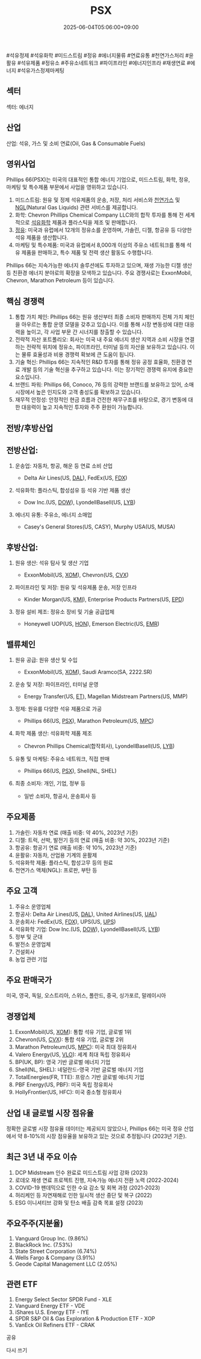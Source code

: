 ﻿---
title: "PSX"
date: 2025-06-04T05:06:00+09:00
lastmod: 2025-06-04T05:06:00+09:00
type: docs
sidebar:
  open: true
weight: 712
---
<div style="display:none">
  <meta property="article:published_time" content="2025-06-03T20:06:00Z" />
  <meta property="article:modified_time" content="2025-06-03T20:06:00Z" />
</div>
#석유정제 #석유화학 #미드스트림 #정유 #에너지물류 #연료유통 #천연가스처리 #윤활유 #석유제품 #정유소 #주유소네트워크 #파이프라인 #에너지인프라 #재생연료  #에너지 #석유가스정제마케팅

## 섹터

섹터: 에너지

## 산업

산업: 석유, 가스 및 소비 연료(Oil, Gas & Consumable Fuels)

## 영위사업

Phillips 66(PSX)는 미국의 대표적인 통합 에너지 기업으로, 미드스트림, 화학, 정유, 마케팅 및 특수제품 부문에서 사업을 영위하고 있습니다.

1. 미드스트림: 원유 및 정제 석유제품의 운송, 저장, 처리 서비스와 [천연가스](/industry-study/천연가스/) 및 [NGL](/industry-study/ngl/)(Natural Gas Liquids) 관련 서비스를 제공합니다.
2. 화학: Chevron Phillips Chemical Company LLC와의 합작 투자를 통해 전 세계적으로 [석유화학](/industry-study/석유화학/) 제품과 플라스틱을 제조 및 판매합니다.
3. [정유](/industry-study/정유/): 미국과 유럽에서 12개의 정유소를 운영하며, 가솔린, 디젤, 항공유 등 다양한 석유 제품을 생산합니다.
4. 마케팅 및 특수제품: 미국과 유럽에서 8,000개 이상의 주유소 네트워크를 통해 석유 제품을 판매하고, 특수 제품 및 전력 생산 활동도 수행합니다.

Phillips 66는 지속가능한 에너지 솔루션에도 투자하고 있으며, 재생 가능한 디젤 생산 등 친환경 에너지 분야로의 확장을 모색하고 있습니다. 주요 경쟁사로는 ExxonMobil, Chevron, Marathon Petroleum 등이 있습니다.

## 핵심 경쟁력

1. 통합 가치 체인: Phillips 66는 원유 생산부터 최종 소비자 판매까지 전체 가치 체인을 아우르는 통합 운영 모델을 갖추고 있습니다. 이를 통해 시장 변동성에 대한 대응력을 높이고, 각 사업 부문 간 시너지를 창출할 수 있습니다.
2. 전략적 자산 포트폴리오: 회사는 미국 내 주요 에너지 생산 지역과 소비 시장을 연결하는 전략적 위치에 정유소, 파이프라인, 터미널 등의 자산을 보유하고 있습니다. 이는 물류 효율성과 비용 경쟁력 확보에 큰 도움이 됩니다.
3. 기술 혁신: Phillips 66는 지속적인 R&D 투자를 통해 정유 공정 효율화, 친환경 연료 개발 등의 기술 혁신을 추구하고 있습니다. 이는 장기적인 경쟁력 유지에 중요한 요소입니다.
4. 브랜드 파워: Phillips 66, Conoco, 76 등의 강력한 브랜드를 보유하고 있어, 소매 시장에서 높은 인지도와 고객 충성도를 확보하고 있습니다.
5. 재무적 안정성: 안정적인 현금 흐름과 건전한 재무구조를 바탕으로, 경기 변동에 대한 대응력이 높고 지속적인 투자와 주주 환원이 가능합니다.

## 전방/후방산업

## 전방산업:

1. 운송업: 자동차, 항공, 해운 등 연료 소비 산업
    
    - Delta Air Lines(US, [DAL](/company-analysis/dal/)), FedEx(US, [FDX](/company-analysis/fdx/))
    
2. 석유화학: 플라스틱, 합성섬유 등 석유 기반 제품 생산
    
    - Dow Inc.(US, [DOW](/company-analysis/dow/)), LyondellBasell(US, [LYB](/company-analysis/lyb/))
    
3. 에너지 유통: 주유소, 에너지 소매업
    
    - Casey's General Stores(US, CASY), Murphy USA(US, MUSA)

## 후방산업:

1. 원유 생산: 석유 탐사 및 생산 기업
    
    - ExxonMobil(US, [XOM](/company-analysis/xom/)), Chevron(US, [CVX](/company-analysis/cvx/))
    
2. 파이프라인 및 저장: 원유 및 석유제품 운송, 저장 인프라
    
    - Kinder Morgan(US, [KMI](/company-analysis/kmi/)), Enterprise Products Partners(US, [EPD](/company-analysis/epd/))
    
3. 정유 설비 제조: 정유소 장비 및 기술 공급업체
    
    - Honeywell UOP(US, [HON](/company-analysis/hon/)), Emerson Electric(US, [EMR](/company-analysis/emr/))

## 밸류체인

1. 원유 공급: 원유 생산 및 수입
    
    - ExxonMobil(US, [XOM](/company-analysis/xom/)), Saudi Aramco(SA, 2222.SR)
    
2. 운송 및 저장: 파이프라인, 터미널 운영
    
    - Energy Transfer(US, [ET](/company-analysis/et/)), Magellan Midstream Partners(US, MMP)
    
3. 정제: 원유를 다양한 석유 제품으로 가공
    
    - Phillips 66(US, [PSX](/company-analysis/psx/)), Marathon Petroleum(US, [MPC](/company-analysis/mpc/))
    
4. 화학 제품 생산: 석유화학 제품 제조
    
    - Chevron Phillips Chemical(합작회사), LyondellBasell(US, [LYB](/company-analysis/lyb/))
    
5. 유통 및 마케팅: 주유소 네트워크, 직접 판매
    
    - Phillips 66(US, [PSX](/company-analysis/psx/)), Shell(NL, SHEL)
    
6. 최종 소비자: 개인, 기업, 정부 등
    
    - 일반 소비자, 항공사, 운송회사 등

## 주요제품

1. 가솔린: 자동차 연료 (매출 비중: 약 40%, 2023년 기준)
2. 디젤: 트럭, 선박, 발전기 등의 연료 (매출 비중: 약 30%, 2023년 기준)
3. 항공유: 항공기 연료 (매출 비중: 약 10%, 2023년 기준)
4. 윤활유: 자동차, 산업용 기계의 윤활제
5. 석유화학 제품: 플라스틱, 합성고무 등의 원료
6. 천연가스 액체(NGL): 프로판, 부탄 등

## 주요 고객

1. 주유소 운영업체
2. 항공사: Delta Air Lines(US, [DAL](/company-analysis/dal/)), United Airlines(US, [UAL](/company-analysis/ual/))
3. 운송회사: FedEx(US, [FDX](/company-analysis/fdx/)), UPS(US, [UPS](/company-analysis/ups/))
4. 석유화학 기업: Dow Inc.(US, [DOW](/company-analysis/dow/)), LyondellBasell(US, [LYB](/company-analysis/lyb/))
5. 정부 및 군대
6. 발전소 운영업체
7. 건설회사
8. 농업 관련 기업

## 주요 판매국가

미국, 영국, 독일, 오스트리아, 스위스, 폴란드, 중국, 싱가포르, 말레이시아

## 경쟁업체

1. ExxonMobil(US, [XOM](/company-analysis/xom/)): 통합 석유 기업, 글로벌 1위
2. Chevron(US, [CVX](/company-analysis/cvx/)): 통합 석유 기업, 글로벌 2위
3. Marathon Petroleum(US, [MPC](/company-analysis/mpc/)): 미국 최대 정유회사
4. Valero Energy(US, [VLO](/company-analysis/vlo/)): 세계 최대 독립 정유회사
5. BP(UK, BP): 영국 기반 글로벌 에너지 기업
6. Shell(NL, SHEL): 네덜란드-영국 기반 글로벌 에너지 기업
7. TotalEnergies(FR, TTE): 프랑스 기반 글로벌 에너지 기업
8. PBF Energy(US, PBF): 미국 독립 정유회사
9. HollyFrontier(US, HFC): 미국 중소형 정유회사

## 산업 내 글로벌 시장 점유율

정확한 글로벌 시장 점유율 데이터는 제공되지 않았으나, Phillips 66는 미국 정유 산업에서 약 8-10%의 시장 점유율을 보유하고 있는 것으로 추정됩니다 (2023년 기준).

## 최근 3년 내 주요 이슈

1. DCP Midstream 인수 완료로 미드스트림 사업 강화 (2023)
2. 로데오 재생 연료 프로젝트 진행, 지속가능 에너지 전환 노력 (2022-2024)
3. COVID-19 팬데믹으로 인한 수요 감소 및 회복 과정 (2021-2023)
4. 허리케인 등 자연재해로 인한 일시적 생산 중단 및 복구 (2022)
5. ESG 이니셔티브 강화 및 탄소 배출 감축 목표 설정 (2023)

## 주요주주(지분율)

1. Vanguard Group Inc. (9.86%)
2. BlackRock Inc. (7.53%)
3. State Street Corporation (6.74%)
4. Wells Fargo & Company (3.91%)
5. Geode Capital Management LLC (2.05%)

## 관련 ETF

1. Energy Select Sector SPDR Fund - XLE
2. Vanguard Energy ETF - VDE
3. iShares U.S. Energy ETF - IYE
4. SPDR S&P Oil & Gas Exploration & Production ETF - XOP
5. VanEck Oil Refiners ETF - CRAK

공유

다시 쓰기

